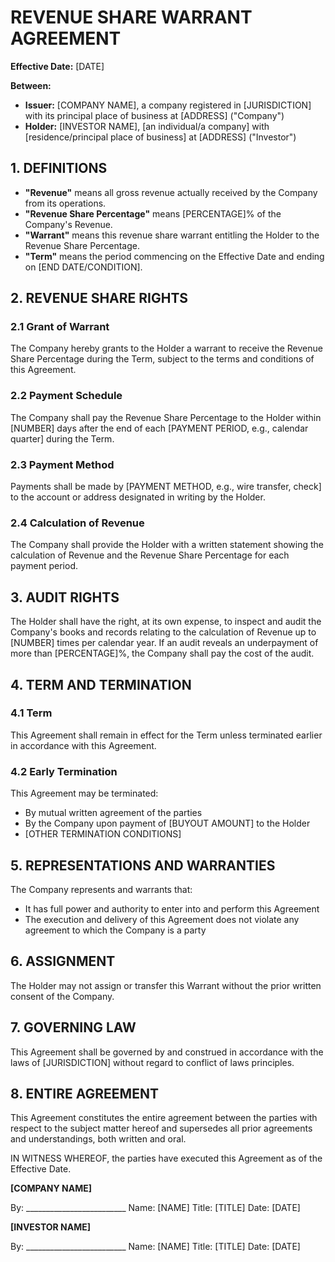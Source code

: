 # REVENUE SHARE WARRANT AGREEMENT

**Effective Date:** [DATE]

**Between:**
- **Issuer:** [COMPANY NAME], a company registered in [JURISDICTION] with its principal place of business at [ADDRESS] ("Company")
- **Holder:** [INVESTOR NAME], [an individual/a company] with [residence/principal place of business] at [ADDRESS] ("Investor")

## 1. DEFINITIONS

- **"Revenue"** means all gross revenue actually received by the Company from its operations.
- **"Revenue Share Percentage"** means [PERCENTAGE]% of the Company's Revenue.
- **"Warrant"** means this revenue share warrant entitling the Holder to the Revenue Share Percentage.
- **"Term"** means the period commencing on the Effective Date and ending on [END DATE/CONDITION].

## 2. REVENUE SHARE RIGHTS

### 2.1 Grant of Warrant
The Company hereby grants to the Holder a warrant to receive the Revenue Share Percentage during the Term, subject to the terms and conditions of this Agreement.

### 2.2 Payment Schedule
The Company shall pay the Revenue Share Percentage to the Holder within [NUMBER] days after the end of each [PAYMENT PERIOD, e.g., calendar quarter] during the Term.

### 2.3 Payment Method
Payments shall be made by [PAYMENT METHOD, e.g., wire transfer, check] to the account or address designated in writing by the Holder.

### 2.4 Calculation of Revenue
The Company shall provide the Holder with a written statement showing the calculation of Revenue and the Revenue Share Percentage for each payment period.

## 3. AUDIT RIGHTS

The Holder shall have the right, at its own expense, to inspect and audit the Company's books and records relating to the calculation of Revenue up to [NUMBER] times per calendar year. If an audit reveals an underpayment of more than [PERCENTAGE]%, the Company shall pay the cost of the audit.

## 4. TERM AND TERMINATION

### 4.1 Term
This Agreement shall remain in effect for the Term unless terminated earlier in accordance with this Agreement.

### 4.2 Early Termination
This Agreement may be terminated:
- By mutual written agreement of the parties
- By the Company upon payment of [BUYOUT AMOUNT] to the Holder
- [OTHER TERMINATION CONDITIONS]

## 5. REPRESENTATIONS AND WARRANTIES

The Company represents and warrants that:
- It has full power and authority to enter into and perform this Agreement
- The execution and delivery of this Agreement does not violate any agreement to which the Company is a party

## 6. ASSIGNMENT

The Holder may not assign or transfer this Warrant without the prior written consent of the Company.

## 7. GOVERNING LAW

This Agreement shall be governed by and construed in accordance with the laws of [JURISDICTION] without regard to conflict of laws principles.

## 8. ENTIRE AGREEMENT

This Agreement constitutes the entire agreement between the parties with respect to the subject matter hereof and supersedes all prior agreements and understandings, both written and oral.

IN WITNESS WHEREOF, the parties have executed this Agreement as of the Effective Date.

**[COMPANY NAME]**

By: _________________________
Name: [NAME]
Title: [TITLE]
Date: [DATE]

**[INVESTOR NAME]**

By: _________________________
Name: [NAME]
Title: [TITLE]
Date: [DATE]